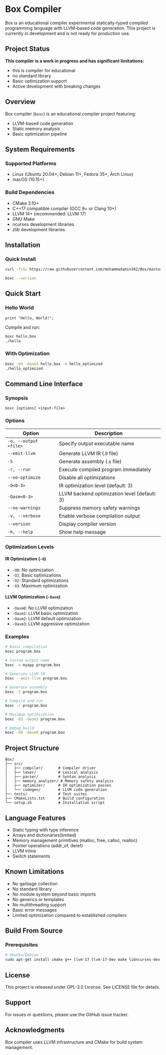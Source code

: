# Box Compiler

Box is an educational compiler experimental statically-typed compiled programming language with LLVM-based code generation. This project is currently in development and is not ready for production use.

## Project Status

**This compiler is a work in progress and has significant limitations:**
- this is compiler for educational
- no standard library
- Basic optimization support
- Active development with breaking changes

## Overview

Box compiler (`boxc`) is an educational compiler project featuring:

- LLVM-based code generation
- Static memory analysis
- Basic optimization pipeline

## System Requirements

### Supported Platforms

- Linux (Ubuntu 20.04+, Debian 11+, Fedora 35+, Arch Linux)
- macOS (10.15+)

### Build Dependencies

- CMake 3.10+
- C++17 compatible compiler (GCC 9+ or Clang 10+)
- LLVM 14+ (recommended: LLVM 17)
- GNU Make
- ncurses development libraries
- zlib development libraries

## Installation

### Quick Install

```bash
curl -fsSL https://raw.githubusercontent.com/mohammadamin382/Box/master/BoxcLang/setup.sh | bash
```

```bash
boxc --version
```

## Quick Start

### Hello World

```box
print "Hello, World!";
```

Compile and run:
```bash
boxc hello.box
./hello
```

### With Optimization

```bash
boxc -O3 -Oasm3 hello.box -o hello_optimized
./hello_optimized
```

## Command Line Interface

### Synopsis

```
boxc [options] <input-file>
```

### Options

| Option | Description |
|--------|-------------|
| `-o, --output <file>` | Specify output executable name |
| `--emit-llvm` | Generate LLVM IR (.ll file) |
| `-S` | Generate assembly (.s file) |
| `-r, --run` | Execute compiled program immediately |
| `--no-optimize` | Disable all optimizations |
| `-O<0-3>` | IR optimization level (default: 3) |
| `-Oasm<0-3>` | LLVM backend optimization level (default: 3) |
| `--no-warnings` | Suppress memory safety warnings |
| `-v, --verbose` | Enable verbose compilation output |
| `--version` | Display compiler version |
| `-h, --help` | Show help message |

### Optimization Levels

#### IR Optimization (`-O`)

- `-O0`: No optimization
- `-O1`: Basic optimizations
- `-O2`: Standard optimizations
- `-O3`: Maximum optimization

#### LLVM Optimization (`-Oasm`)

- `-Oasm0`: No LLVM optimization
- `-Oasm1`: LLVM basic optimization
- `-Oasm2`: LLVM default optimization
- `-Oasm3`: LLVM aggressive optimization

### Examples

```bash
# Basic compilation
boxc program.box

# Custom output name
boxc -o myapp program.box

# Generate LLVM IR
boxc --emit-llvm program.box

# Generate assembly
boxc -S program.box

# Compile and run
boxc -r program.box

# Maximum optimization
boxc -O3 -Oasm3 program.box

# Debug build
boxc -O0 -Oasm0 program.box
```

## Project Structure

```
Box/
├── src/
│   ├── compiler/       # Compiler driver
│   ├── lexer/          # Lexical analysis
│   ├── parser/         # Syntax analysis
│   ├── memory_analyzer/ # Memory safety analysis
│   ├── optimizer/      # IR optimization passes
│   └── codegen/        # LLVM code generation
├── tests/              # Test suites
├── CMakeLists.txt      # Build configuration
└── setup.sh            # Installation script
```


## Language Features

- Static typing with type inference
- Arrays and dictionaries(limited)
- Memory management primitives (malloc, free, calloc, realloc)
- Pointer operations (addr_of, deref)
- LLVM inline
- Switch statements

## Known Limitations

- No garbage collection
- No standard library
- No module system beyond basic imports
- No generics or templates
- No multithreading support
- Basic error messages
- Limited optimization compared to established compilers

## Build From Source

### Prerequisites

```bash
# Ubuntu/Debian
sudo apt-get install cmake g++ llvm-17 llvm-17-dev make libncurses-dev zlib1g-dev
```

## License

This project is released under GPL-3.0 License. See LICENSE file for details.

## Support

For issues or questions, please use the GitHub issue tracker.

## Acknowledgments

Box compiler uses LLVM infrastructure and CMake for build system management.
